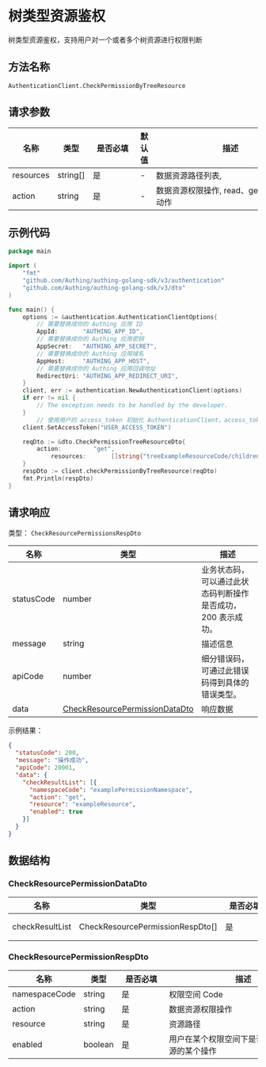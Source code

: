 # 树类型资源鉴权

<!--
  警告⚠️：
  不要直接修改该文档，
  https://github.com/Authing/authing-docs-factory
  使用该项目进行生成
-->

<LastUpdated />

树类型资源鉴权，支持用户对一个或者多个树资源进行权限判断

## 方法名称

`AuthenticationClient.CheckPermissionByTreeResource`

## 请求参数

| 名称        | 类型       | <div style="width:80px">是否必填</div> | 默认值 | <div style="width:300px">描述</div> | <div style="width:200px"></div>示例值</div> |
|-----------|----------|------------------------------------|-----|-----------------------------------|------------------------------------------|
| resources | string[] | 是                                  | -   | 数据资源路径列表,                         | `["exampleResource"]`                    |
| action    | string   | 是                                  | -   | 数据资源权限操作, read、get、write 等动作      | `get`                                    |




## 示例代码

```go
package main

import (
	"fmt"
	"github.com/Authing/authing-golang-sdk/v3/authentication"
	"github.com/Authing/authing-golang-sdk/v3/dto"
)

func main() {
	options := &authentication.AuthenticationClientOptions{
        // 需要替换成你的 Authing 应用 ID
		AppId:       "AUTHING_APP_ID",
        // 需要替换成你的 Authing 应用密钥
		AppSecret:   "AUTHING_APP_SECRET",
        // 需要替换成你的 Authing 应用域名
		AppHost:     "AUTHING_APP_HOST",
        // 需要替换成你的 Authing 应用回调地址
		RedirectUri: "AUTHING_APP_REDIRECT_URI",
	}
	client, err := authentication.NewAuthenticationClient(options)
	if err != nil {
		// The exception needs to be handled by the developer.
	}
	    // 使用用户的 access_token 初始化 AuthenticationClient，access_token 可以通过登录接口获取
    client.SetAccessToken("USER_ACCESS_TOKEN")

    reqDto := &dto.CheckPermissionTreeResourceDto{
        action:         "get",
		    resources:       []string{"treeExampleResourceCode/childrenCode", "treeExampleResourceCode/childrenCode/treeExampleResourceCode/childrenCode1"},
    }
    respDto := client.checkPermissionByTreeResource(reqDto)
	fmt.Println(respDto)
}

```




## 请求响应

类型： `CheckResourcePermissionsRespDto`

| 名称         | 类型                                                                           | 描述                               |
|------------|------------------------------------------------------------------------------|----------------------------------|
| statusCode | number                                                                       | 业务状态码，可以通过此状态码判断操作是否成功，200 表示成功。 |
| message    | string                                                                       | 描述信息                             |
| apiCode    | number                                                                       | 细分错误码，可通过此错误码得到具体的错误类型。          |
| data       | <a href="#CheckResourcePermissionDataDto">CheckResourcePermissionDataDto</a> | 响应数据                             |



示例结果：

```json
{
  "statusCode": 200,
  "message": "操作成功",
  "apiCode": 20001,
  "data": {
    "checkResultList": [{
      "namespaceCode": "examplePermissionNamespace",
      "action": "get",
      "resource": "exampleResource",
      "enabled": true
    }]
  }
}
```

## 数据结构


### <a id="CheckResourcePermissionDataDto"></a> CheckResourcePermissionDataDto

| 名称              | 类型                               | <div style="width:80px">是否必填</div> | <div style="width:300px">描述</div>                                                         | <div style="width:200px">示例值</div> |
|-----------------|----------------------------------|------------------------------------|-------------------------------------------------------------------------------------------|------------------------------------|
| checkResultList | CheckResourcePermissionRespDto[] | 是                                  | 检查结果列表 嵌套类型：<a href="#CheckResourcePermissionRespDto">CheckResourcePermissionRespDto</a>。 |                                    |


### <a id="CheckResourcePermissionRespDto"></a> CheckResourcePermissionRespDto

| 名称            | 类型      | <div style="width:80px">是否必填</div> | <div style="width:300px">描述</div> | <div style="width:200px">示例值</div> |
|---------------|---------|------------------------------------|-----------------------------------|------------------------------------|
| namespaceCode | string  | 是                                  | 权限空间 Code                         | `examplePermissionNamespace`       |
| action        | string  | 是                                  | 数据资源权限操作                          | `get`                              |
| resource      | string  | 是                                  | 资源路径                              | `exampleResource`                  |
| enabled       | boolean | 是                                  | 用户在某个权限空间下是否具有该数据资源的某个操作          | `true`                             |



